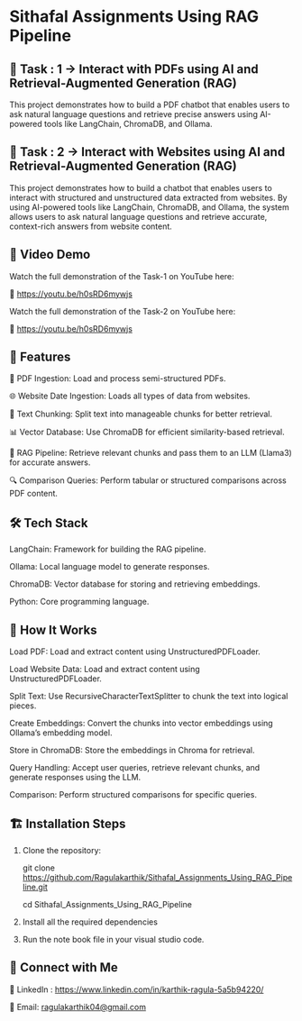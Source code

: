 # Sithafal Assignments Using RAG Pipeline
## 🧠 Task : 1 -> Interact with PDFs using AI and Retrieval-Augmented Generation (RAG)
This project demonstrates how to build a PDF chatbot that enables users to ask natural language questions and retrieve precise answers using AI-powered tools like LangChain, ChromaDB, and Ollama.
## 🧠 Task : 2 -> Interact with Websites using AI and Retrieval-Augmented Generation (RAG)
This project demonstrates how to build a chatbot that enables users to interact with structured and unstructured data extracted from websites. By using AI-powered tools like LangChain, ChromaDB, and Ollama, the system allows users to ask natural language questions and retrieve accurate, context-rich answers from website content.

## 🎥 Video Demo
Watch the full demonstration of the Task-1 on YouTube here:

🔗 https://youtu.be/h0sRD6mywjs

Watch the full demonstration of the Task-2 on YouTube here:

🔗 https://youtu.be/h0sRD6mywjs

## 🚀 Features
📄 PDF Ingestion: Load and process semi-structured PDFs.

🌐 Website Date Ingestion: Loads all types of data from websites.

🧩 Text Chunking: Split text into manageable chunks for better retrieval.

📊 Vector Database: Use ChromaDB for efficient similarity-based retrieval.

🤖 RAG Pipeline: Retrieve relevant chunks and pass them to an LLM (Llama3) for accurate answers.

🔍 Comparison Queries: Perform tabular or structured comparisons across PDF content.

## 🛠️ Tech Stack
LangChain: Framework for building the RAG pipeline.

Ollama: Local language model to generate responses.

ChromaDB: Vector database for storing and retrieving embeddings.

Python: Core programming language.

## 🧩 How It Works
Load PDF: Load and extract content using UnstructuredPDFLoader.

Load Website Data: Load and extract content using UnstructuredPDFLoader.

Split Text: Use RecursiveCharacterTextSplitter to chunk the text into logical pieces.

Create Embeddings: Convert the chunks into vector embeddings using Ollama’s embedding model.

Store in ChromaDB: Store the embeddings in Chroma for retrieval.

Query Handling: Accept user queries, retrieve relevant chunks, and generate responses using the LLM.

Comparison: Perform structured comparisons for specific queries.

## 🏗️ Installation Steps

1. Clone the repository:
   
   git clone https://github.com/Ragulakarthik/Sithafal_Assignments_Using_RAG_Pipeline.git
   
   cd Sithafal_Assignments_Using_RAG_Pipeline

2. Install all the required dependencies

3. Run the note book file in your visual studio code.


## 🔗 Connect with Me
💬 LinkedIn : https://www.linkedin.com/in/karthik-ragula-5a5b94220/

📧 Email: ragulakarthik04@gmail.com
